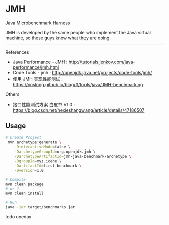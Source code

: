 # JMH

Java Microbenchmark Harness

JMH is developed by the same people who implement the Java virtual machine, so these guys know what they are doing.

---

References

-   Java Performance - JMH : http://tutorials.jenkov.com/java-performance/jmh.html
-   Code Tools - jmh : http://openjdk.java.net/projects/code-tools/jmh/
-   使用 JMH 实现性能测试 : https://xnslong.github.io/blog/#/tools/java/JMH-benchmarking

Others

-   接口性能测试方案 白皮书 V1.0 : https://blog.csdn.net/hexieshangwang/article/details/47186507

## Usage

```bash
# Create Project
 mvn archetype:generate \
    -DinteractiveMode=false \
    -DarchetypeGroupId=org.openjdk.jmh \
    -DarchetypeArtifactId=jmh-java-benchmark-archetype \
    -DgroupId=xyz.icehe \
    -DartifactId=first-benchmark \
    -Dversion=1.0

# Compile
mvn clean package
# or ?
mvn clean install

# Run
java -jar target/benchmarks.jar
```

todo oneday
